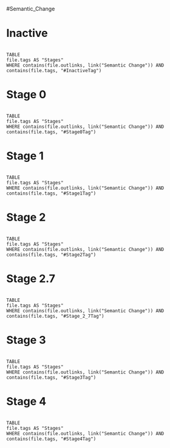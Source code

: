 #Semantic_Change

# Inactive

```dataview

TABLE 
file.tags AS "Stages"
WHERE contains(file.outlinks, link("Semantic Change")) AND contains(file.tags, "#InactiveTag") 

```

# Stage 0

```dataview

TABLE 
file.tags AS "Stages"
WHERE contains(file.outlinks, link("Semantic Change")) AND contains(file.tags, "#Stage0Tag") 

```

# Stage 1

```dataview

TABLE 
file.tags AS "Stages"
WHERE contains(file.outlinks, link("Semantic Change")) AND contains(file.tags, "#Stage1Tag") 

```

# Stage 2

```dataview

TABLE 
file.tags AS "Stages"
WHERE contains(file.outlinks, link("Semantic Change")) AND contains(file.tags, "#Stage2Tag") 

```

# Stage 2.7

```dataview

TABLE 
file.tags AS "Stages"
WHERE contains(file.outlinks, link("Semantic Change")) AND contains(file.tags, "#Stage_2_7Tag") 

```

# Stage 3

```dataview

TABLE 
file.tags AS "Stages"
WHERE contains(file.outlinks, link("Semantic Change")) AND contains(file.tags, "#Stage3Tag") 

```

# Stage 4

```dataview

TABLE 
file.tags AS "Stages"
WHERE contains(file.outlinks, link("Semantic Change")) AND contains(file.tags, "#Stage4Tag") 

```